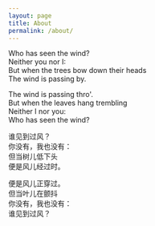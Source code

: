 ```yaml
---
layout: page
title: About
permalink: /about/
---
```


Who has seen the wind?  
Neither you nor I:  
But when the trees bow down their heads  
The wind is passing by.

The wind is passing thro'.  
But when the leaves hang trembling  
Neither I nor you:  
Who has seen the wind?

谁见到过风？  
你没有，我也没有：  
但当树儿低下头  
便是风儿经过时。

便是风儿正穿过。  
但当叶儿在颤抖  
你没有，我也没有：  
谁见到过风？